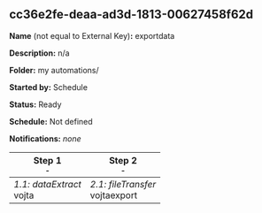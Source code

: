 ## cc36e2fe-deaa-ad3d-1813-00627458f62d

**Name** (not equal to External Key)**:** exportdata

**Description:** n/a

**Folder:** my automations/

**Started by:** Schedule

**Status:** Ready

**Schedule:** Not defined

**Notifications:** _none_


| Step 1<br>_<small>-</small>_ | Step 2<br>_<small>-</small>_ |
| --- | --- |
| _1.1: dataExtract_<br>vojta | _2.1: fileTransfer_<br>vojtaexport |

